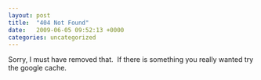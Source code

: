 ```yaml
---
layout: post
title:  "404 Not Found"
date:   2009-06-05 09:52:13 +0000
categories: uncategorized
---
```

Sorry, I must have removed that. &nbsp;If there is something you really wanted try the google cache.&nbsp;